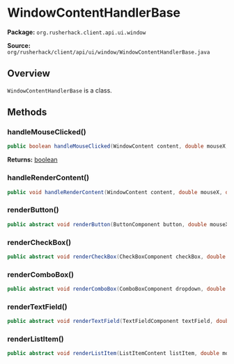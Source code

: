 # WindowContentHandlerBase

**Package:** `org.rusherhack.client.api.ui.window`

**Source:** `org/rusherhack/client/api/ui/window/WindowContentHandlerBase.java`

## Overview

`WindowContentHandlerBase` is a class.

## Methods

### handleMouseClicked()

```java
public boolean handleMouseClicked(WindowContent content, double mouseX, double mouseY, int button, WindowView view)
```

**Returns:** [boolean](https://docs.oracle.com/en/java/javase/21/docs/api/java.base/java/lang/Boolean.html)

### handleRenderContent()

```java
public void handleRenderContent(WindowContent content, double mouseX, double mouseY, WindowView view)
```

### renderButton()

```java
public abstract void renderButton(ButtonComponent button, double mouseX, double mouseY, WindowView view)
```

### renderCheckBox()

```java
public abstract void renderCheckBox(CheckBoxComponent checkBox, double mouseX, double mouseY, WindowView view)
```

### renderComboBox()

```java
public abstract void renderComboBox(ComboBoxComponent dropdown, double mouseX, double mouseY, WindowView view)
```

### renderTextField()

```java
public abstract void renderTextField(TextFieldComponent textField, double mouseX, double mouseY, WindowView view)
```

### renderListItem()

```java
public abstract void renderListItem(ListItemContent listItem, double mouseX, double mouseY, WindowView view)
```

